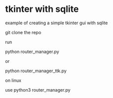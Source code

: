 # tkinter with sqlite

example of creating a simple tkinter gui with sqlite

git clone the repo

run

python router_manager.py

or

python router_manager_ttk.py

on linux

use python3 router_manager.py
